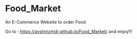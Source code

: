 # Food_Market
An E-Commerce Website to order Food

Go to : https://ayshmzmdr.github.io/Food_Market/ and enjoy!!!

